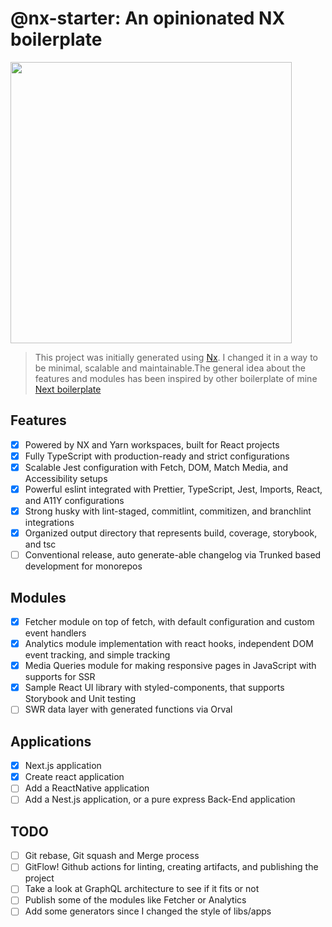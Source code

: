 # @nx-starter: An opinionated NX boilerplate

<p style="text-align: left;"><img src="https://raw.githubusercontent.com/nrwl/nx/master/images/nx-logo.png" width="450"></p>

> This project was initially generated using [Nx](https://nx.dev). I changed it in a way to be minimal, scalable and maintainable.The general idea about the features and modules has been inspired by other boilerplate of mine [Next boilerplate](https://github.com/movahedan/next-boilerplate)

## Features

- [x] Powered by NX and Yarn workspaces, built for React projects
- [x] Fully TypeScript with production-ready and strict configurations
- [x] Scalable Jest configuration with Fetch, DOM, Match Media, and Accessibility setups
- [x] Powerful eslint integrated with Prettier, TypeScript, Jest, Imports, React, and A11Y configurations
- [x] Strong husky with lint-staged, commitlint, commitizen, and branchlint integrations
- [x] Organized output directory that represents build, coverage, storybook, and tsc
- [ ] Conventional release, auto generate-able changelog via Trunked based development for monorepos

## Modules

- [x] Fetcher module on top of fetch, with default configuration and custom event handlers
- [x] Analytics module implementation with react hooks, independent DOM event tracking, and simple tracking
- [x] Media Queries module for making responsive pages in JavaScript with supports for SSR
- [x] Sample React UI library with styled-components, that supports Storybook and Unit testing
- [ ] SWR data layer with generated functions via Orval

## Applications

- [x] Next.js application
- [x] Create react application
- [ ] Add a ReactNative application
- [ ] Add a Nest.js application, or a pure express Back-End application

## TODO

- [ ] Git rebase, Git squash and Merge process
- [ ] GitFlow! Github actions for linting, creating artifacts, and publishing the project
- [ ] Take a look at GraphQL architecture to see if it fits or not
- [ ] Publish some of the modules like Fetcher or Analytics
- [ ] Add some generators since I changed the style of libs/apps
